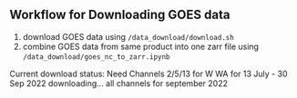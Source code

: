 ## Workflow for Downloading GOES data

1. download GOES data using `/data_download/download.sh`
2. combine GOES data from same product into one zarr file using `/data_download/goes_nc_to_zarr.ipynb`





Current download status:
Need Channels 2/5/13 for W WA for 13 July - 30 Sep 2022
downloading... all channels for september 2022